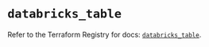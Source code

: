 # `databricks_table`

Refer to the Terraform Registry for docs: [`databricks_table`](https://registry.terraform.io/providers/databricks/databricks/1.39.0/docs/resources/table).
